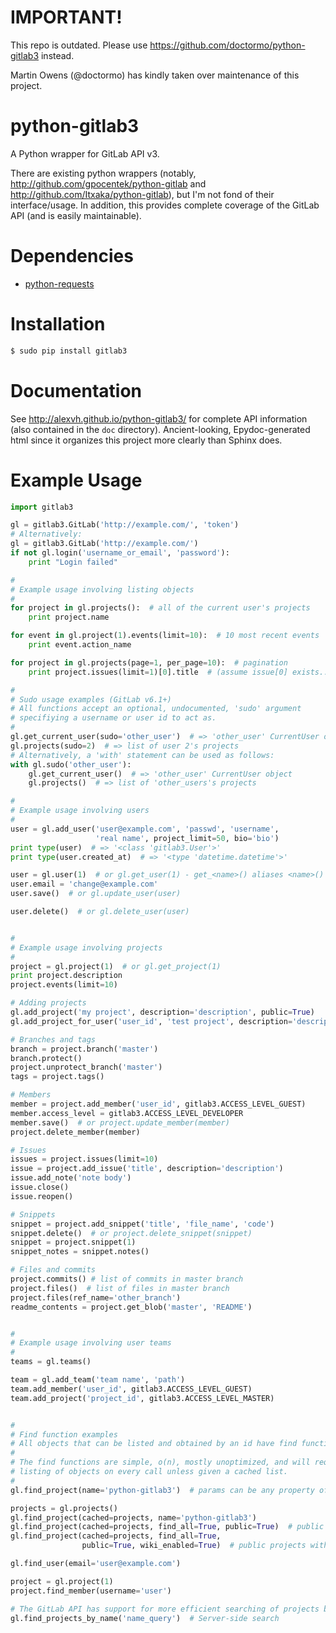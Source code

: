 # IMPORTANT!
This repo is outdated. Please use https://github.com/doctormo/python-gitlab3 instead.

Martin Owens (@doctormo) has kindly taken over maintenance of this project.


# python-gitlab3

A Python wrapper for GitLab API v3.

There are existing python wrappers (notably, http://github.com/gpocentek/python-gitlab and http://github.com/Itxaka/python-gitlab), but I'm not fond of their interface/usage. In addition, this provides complete coverage of the GitLab API (and is easily maintainable).

# Dependencies
* [python-requests](http://docs.python-requests.org/en/latest/)

# Installation

```bash
$ sudo pip install gitlab3
```

# Documentation
See http://alexvh.github.io/python-gitlab3/ for complete API information (also contained in the `doc` directory). Ancient-looking, Epydoc-generated html since it organizes this project more clearly than Sphinx does.

# Example Usage
```python
import gitlab3

gl = gitlab3.GitLab('http://example.com/', 'token')
# Alternatively:
gl = gitlab3.GitLab('http://example.com/')
if not gl.login('username_or_email', 'password'):
    print "Login failed"

#
# Example usage involving listing objects
#
for project in gl.projects():  # all of the current user's projects
    print project.name

for event in gl.project(1).events(limit=10):  # 10 most recent events
    print event.action_name

for project in gl.projects(page=1, per_page=10):  # pagination
    print project.issues(limit=1)[0].title  # (assume issue[0] exists...)

#
# Sudo usage examples (GitLab v6.1+)
# All functions accept an optional, undocumented, 'sudo' argument
# specifiying a username or user id to act as.
#
gl.get_current_user(sudo='other_user')  # => 'other_user' CurrentUser object
gl.projects(sudo=2)  # => list of user 2's projects
# Alternatively, a 'with' statement can be used as follows:
with gl.sudo('other_user'):
    gl.get_current_user()  # => 'other_user' CurrentUser object
    gl.projects()  # => list of 'other_users's projects

#
# Example usage involving users
#
user = gl.add_user('user@example.com', 'passwd', 'username',
                   'real name', project_limit=50, bio='bio')
print type(user)  # => '<class 'gitlab3.User'>'
print type(user.created_at)  # => '<type 'datetime.datetime'>'

user = gl.user(1)  # or gl.get_user(1) - get_<name>() aliases <name>()
user.email = 'change@example.com'
user.save()  # or gl.update_user(user)

user.delete()  # or gl.delete_user(user)


#
# Example usage involving projects
#
project = gl.project(1)  # or gl.get_project(1)
print project.description
project.events(limit=10)

# Adding projects
gl.add_project('my project', description='description', public=True)
gl.add_project_for_user('user_id', 'test project', description='description')

# Branches and tags
branch = project.branch('master')
branch.protect()
project.unprotect_branch('master')
tags = project.tags()

# Members
member = project.add_member('user_id', gitlab3.ACCESS_LEVEL_GUEST)
member.access_level = gitlab3.ACCESS_LEVEL_DEVELOPER
member.save()  # or project.update_member(member)
project.delete_member(member)

# Issues
issues = project.issues(limit=10)
issue = project.add_issue('title', description='description')
issue.add_note('note body')
issue.close()
issue.reopen()

# Snippets
snippet = project.add_snippet('title', 'file_name', 'code')
snippet.delete()  # or project.delete_snippet(snippet)
snippet = project.snippet(1)
snippet_notes = snippet.notes()

# Files and commits
project.commits() # list of commits in master branch
project.files()  # list of files in master branch
project.files(ref_name='other_branch')
readme_contents = project.get_blob('master', 'README')


#
# Example usage involving user teams
#
teams = gl.teams()

team = gl.add_team('team name', 'path')
team.add_member('user_id', gitlab3.ACCESS_LEVEL_GUEST)
team.add_project('project_id', gitlab3.ACCESS_LEVEL_MASTER)


#
# Find function examples
# All objects that can be listed and obtained by an id have find functions.
#
# The find functions are simple, o(n), mostly unoptimized, and will request a
# listing of objects on every call unless given a cached list.
#
gl.find_project(name='python-gitlab3')  # params can be any property of object

projects = gl.projects()
gl.find_project(cached=projects, name='python-gitlab3')
gl.find_project(cached=projects, find_all=True, public=True)  # public projects
gl.find_project(cached=projects, find_all=True,
                public=True, wiki_enabled=True)  # public projects with wikis

gl.find_user(email='user@example.com')

project = gl.project(1)
project.find_member(username='user')

# The GitLab API has support for more efficient searching of projects by name:
gl.find_projects_by_name('name_query')  # Server-side search
```
